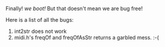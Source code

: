 Finally! *we boot!* But that doesn't mean we are bug free!

Here is a list of all the bugs:

1. int2str does not work
2. midi.h's freqOf and freqOfAsStr returns a garbled mess. :-(
